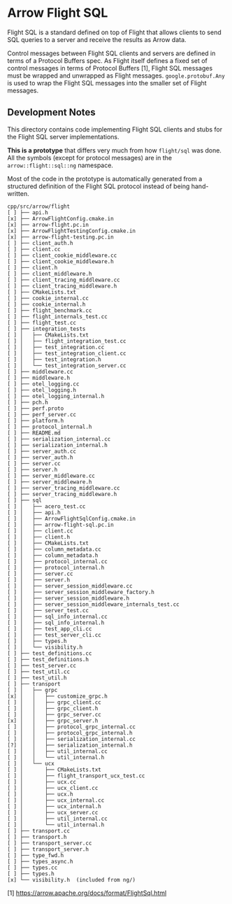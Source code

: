 # Arrow Flight SQL

Flight SQL is a standard defined on top of Flight that allows clients to send
SQL queries to a server and receive the results as Arrow data.

Control messages between Flight SQL clients and servers are defined in terms of
a Protocol Buffers spec. As Flight itself defines a fixed set of control
messages in terms of Protocol Buffers [1], Flight SQL messages must be wrapped
and unwrapped as Flight messages. `google.protobuf.Any` is used to wrap the
Flight SQL messages into the smaller set of Flight messages.

## Development Notes

This directory contains code implementing Flight SQL clients and stubs for the
Flight SQL server implementations.

**This is a prototype** that differs very much from how `flight/sql` was done.
All the symbols (except for protocol messages) are in the
`arrow::flight::sql::ng` namespace.

Most of the code in the prototype is automatically generated from a structured
definition of the Flight SQL protocol instead of being hand-written.

    cpp/src/arrow/flight
    [ ] ├── api.h
    [x] ├── ArrowFlightConfig.cmake.in
    [x] ├── arrow-flight.pc.in
    [x] ├── ArrowFlightTestingConfig.cmake.in
    [x] ├── arrow-flight-testing.pc.in
    [ ] ├── client_auth.h
    [ ] ├── client.cc
    [ ] ├── client_cookie_middleware.cc
    [ ] ├── client_cookie_middleware.h
    [ ] ├── client.h
    [ ] ├── client_middleware.h
    [ ] ├── client_tracing_middleware.cc
    [ ] ├── client_tracing_middleware.h
    [ ] ├── CMakeLists.txt
    [ ] ├── cookie_internal.cc
    [ ] ├── cookie_internal.h
    [ ] ├── flight_benchmark.cc
    [ ] ├── flight_internals_test.cc
    [ ] ├── flight_test.cc
    [ ] ├── integration_tests
    [ ] │   ├── CMakeLists.txt
    [ ] │   ├── flight_integration_test.cc
    [ ] │   ├── test_integration.cc
    [ ] │   ├── test_integration_client.cc
    [ ] │   ├── test_integration.h
    [ ] │   └── test_integration_server.cc
    [ ] ├── middleware.cc
    [ ] ├── middleware.h
    [ ] ├── otel_logging.cc
    [ ] ├── otel_logging.h
    [ ] ├── otel_logging_internal.h
    [ ] ├── pch.h
    [ ] ├── perf.proto
    [ ] ├── perf_server.cc
    [ ] ├── platform.h
    [ ] ├── protocol_internal.h
    [ ] ├── README.md
    [ ] ├── serialization_internal.cc
    [ ] ├── serialization_internal.h
    [ ] ├── server_auth.cc
    [ ] ├── server_auth.h
    [ ] ├── server.cc
    [ ] ├── server.h
    [ ] ├── server_middleware.cc
    [ ] ├── server_middleware.h
    [ ] ├── server_tracing_middleware.cc
    [ ] ├── server_tracing_middleware.h
    [ ] ├── sql
    [ ] │   ├── acero_test.cc
    [ ] │   ├── api.h
    [ ] │   ├── ArrowFlightSqlConfig.cmake.in
    [ ] │   ├── arrow-flight-sql.pc.in
    [ ] │   ├── client.cc
    [ ] │   ├── client.h
    [ ] │   ├── CMakeLists.txt
    [ ] │   ├── column_metadata.cc
    [ ] │   ├── column_metadata.h
    [ ] │   ├── protocol_internal.cc
    [ ] │   ├── protocol_internal.h
    [ ] │   ├── server.cc
    [ ] │   ├── server.h
    [ ] │   ├── server_session_middleware.cc
    [ ] │   ├── server_session_middleware_factory.h
    [ ] │   ├── server_session_middleware.h
    [ ] │   ├── server_session_middleware_internals_test.cc
    [ ] │   ├── server_test.cc
    [ ] │   ├── sql_info_internal.cc
    [ ] │   ├── sql_info_internal.h
    [ ] │   ├── test_app_cli.cc
    [ ] │   ├── test_server_cli.cc
    [ ] │   ├── types.h
    [ ] │   └── visibility.h
    [ ] ├── test_definitions.cc
    [ ] ├── test_definitions.h
    [ ] ├── test_server.cc
    [ ] ├── test_util.cc
    [ ] ├── test_util.h
    [ ] ├── transport
    [ ] │   ├── grpc
    [x] │   │   ├── customize_grpc.h
    [ ] │   │   ├── grpc_client.cc
    [ ] │   │   ├── grpc_client.h
    [ ] │   │   ├── grpc_server.cc
    [x] │   │   ├── grpc_server.h
    [ ] │   │   ├── protocol_grpc_internal.cc
    [ ] │   │   ├── protocol_grpc_internal.h
    [ ] │   │   ├── serialization_internal.cc
    [?] │   │   ├── serialization_internal.h
    [ ] │   │   ├── util_internal.cc
    [ ] │   │   └── util_internal.h
    [ ] │   └── ucx
    [ ] │       ├── CMakeLists.txt
    [ ] │       ├── flight_transport_ucx_test.cc
    [ ] │       ├── ucx.cc
    [ ] │       ├── ucx_client.cc
    [ ] │       ├── ucx.h
    [ ] │       ├── ucx_internal.cc
    [ ] │       ├── ucx_internal.h
    [ ] │       ├── ucx_server.cc
    [ ] │       ├── util_internal.cc
    [ ] │       └── util_internal.h
    [ ] ├── transport.cc
    [ ] ├── transport.h
    [ ] ├── transport_server.cc
    [ ] ├── transport_server.h
    [ ] ├── type_fwd.h
    [ ] ├── types_async.h
    [ ] ├── types.cc
    [ ] ├── types.h
    [x] └── visibility.h  (included from ng/)


[1] https://arrow.apache.org/docs/format/FlightSql.html
